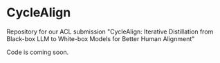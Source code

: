# CycleAlign
Repository for our ACL submission "CycleAlign: Iterative Distillation from Black-box LLM to White-box Models for Better Human Alignment"

Code is coming soon.
